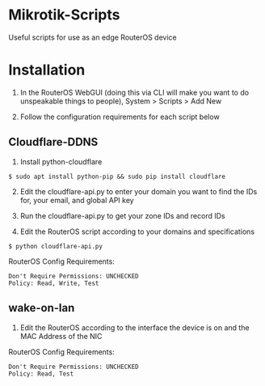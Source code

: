 # Mikrotik-Scripts
Useful scripts for use as an edge RouterOS device

# Installation

1. In the RouterOS WebGUI (doing this via CLI will make you want to do unspeakable things to people), System > Scripts > Add New

2. Follow the configuration requirements for each script below

## Cloudflare-DDNS

1. Install python-cloudflare

```$ sudo apt install python-pip && sudo pip install cloudflare```

2. Edit the cloudflare-api.py to enter your domain you want to find the IDs for, your email, and global API key

3. Run the cloudflare-api.py to get your zone IDs and record IDs

4. Edit the RouterOS script according to your domains and specifications

```$ python cloudflare-api.py```

RouterOS Config Requirements:
```
Don't Require Permissions: UNCHECKED
Policy: Read, Write, Test
```

## wake-on-lan

1. Edit the RouterOS according to the interface the device is on and the MAC Address of the NIC

RouterOS Config Requirements:
```
Don't Require Permissions: UNCHECKED
Policy: Read, Test
```
